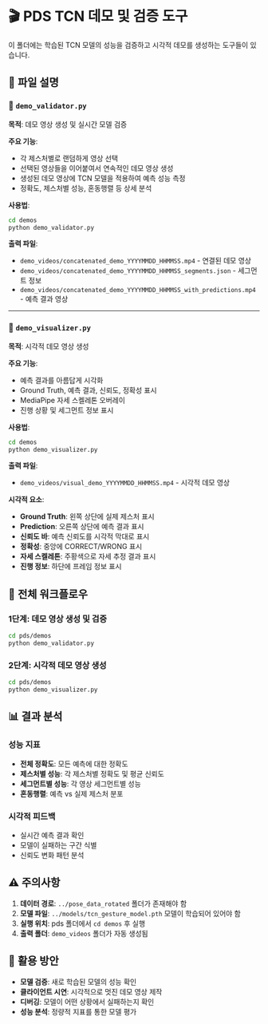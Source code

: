 # 🎬 PDS TCN 데모 및 검증 도구

이 폴더에는 학습된 TCN 모델의 성능을 검증하고 시각적 데모를 생성하는 도구들이 있습니다.

## 📁 파일 설명

### 🎯 `demo_validator.py`
**목적**: 데모 영상 생성 및 실시간 모델 검증

**주요 기능**:
- 각 제스처별로 랜덤하게 영상 선택
- 선택된 영상들을 이어붙여서 연속적인 데모 영상 생성
- 생성된 데모 영상에 TCN 모델을 적용하여 예측 성능 측정
- 정확도, 제스처별 성능, 혼동행렬 등 상세 분석

**사용법**:
```bash
cd demos
python demo_validator.py
```

**출력 파일**:
- `demo_videos/concatenated_demo_YYYYMMDD_HHMMSS.mp4` - 연결된 데모 영상
- `demo_videos/concatenated_demo_YYYYMMDD_HHMMSS_segments.json` - 세그먼트 정보
- `demo_videos/concatenated_demo_YYYYMMDD_HHMMSS_with_predictions.mp4` - 예측 결과 영상

---

### 🎨 `demo_visualizer.py`
**목적**: 시각적 데모 영상 생성

**주요 기능**:
- 예측 결과를 아름답게 시각화
- Ground Truth, 예측 결과, 신뢰도, 정확성 표시
- MediaPipe 자세 스켈레톤 오버레이
- 진행 상황 및 세그먼트 정보 표시

**사용법**:
```bash
cd demos
python demo_visualizer.py
```

**출력 파일**:
- `demo_videos/visual_demo_YYYYMMDD_HHMMSS.mp4` - 시각적 데모 영상

**시각적 요소**:
- **Ground Truth**: 왼쪽 상단에 실제 제스처 표시
- **Prediction**: 오른쪽 상단에 예측 결과 표시
- **신뢰도 바**: 예측 신뢰도를 시각적 막대로 표시
- **정확성**: 중앙에 CORRECT/WRONG 표시
- **자세 스켈레톤**: 주황색으로 자세 추정 결과 표시
- **진행 정보**: 하단에 프레임 정보 표시

## 🚀 전체 워크플로우

### 1단계: 데모 영상 생성 및 검증
```bash
cd pds/demos
python demo_validator.py
```

### 2단계: 시각적 데모 영상 생성
```bash
cd pds/demos  
python demo_visualizer.py
```

## 📊 결과 분석

### 성능 지표
- **전체 정확도**: 모든 예측에 대한 정확도
- **제스처별 성능**: 각 제스처별 정확도 및 평균 신뢰도
- **세그먼트별 성능**: 각 영상 세그먼트별 성능
- **혼동행렬**: 예측 vs 실제 제스처 분포

### 시각적 피드백
- 실시간 예측 결과 확인
- 모델이 실패하는 구간 식별
- 신뢰도 변화 패턴 분석

## ⚠️ 주의사항

1. **데이터 경로**: `../pose_data_rotated` 폴더가 존재해야 함
2. **모델 파일**: `../models/tcn_gesture_model.pth` 모델이 학습되어 있어야 함  
3. **실행 위치**: pds 폴더에서 `cd demos` 후 실행
4. **출력 폴더**: `demo_videos` 폴더가 자동 생성됨

## 🎯 활용 방안

- **모델 검증**: 새로 학습된 모델의 성능 확인
- **클라이언트 시연**: 시각적으로 멋진 데모 영상 제작
- **디버깅**: 모델이 어떤 상황에서 실패하는지 확인
- **성능 분석**: 정량적 지표를 통한 모델 평가 